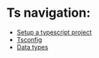 # Ts navigation:

- [Setup a typescript project](Setup.md)
- [Tsconfig](TsConfig.md)
- [Data types](./Raw/DataTypes.md)